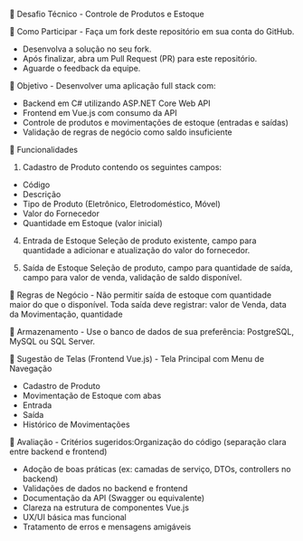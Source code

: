 💼 Desafio Técnico - Controle de Produtos e Estoque

📌 Como Participar - Faça um fork deste repositório em sua conta do GitHub.
- Desenvolva a solução no seu fork.
- Após finalizar, abra um Pull Request (PR) para este repositório.
- Aguarde o feedback da equipe.

🎯 Objetivo - Desenvolver uma aplicação full stack com:
- Backend em C# utilizando ASP.NET Core Web API
- Frontend em Vue.js com consumo da API
- Controle de produtos e movimentações de estoque (entradas e saídas)
- Validação de regras de negócio como saldo insuficiente

🧠 Funcionalidades
1. Cadastro de Produto contendo os seguintes campos:
- Código
- Descrição
- Tipo de Produto (Eletrônico, Eletrodoméstico, Móvel)
- Valor do Fornecedor
- Quantidade em Estoque (valor inicial)

4. Entrada de Estoque
Seleção de produto existente, campo para quantidade a adicionar e atualização do valor do fornecedor.

5. Saída de Estoque
Seleção de produto, campo para quantidade de saída, campo para valor de venda, validação de saldo disponível.

🧪 Regras de Negócio - Não permitir saída de estoque com quantidade maior do que o disponível. Toda saída deve registrar: valor de Venda, data da Movimentação, quantidade

💾 Armazenamento - Use o banco de dados de sua preferência: PostgreSQL, MySQL ou SQL Server.

🧰 Sugestão de Telas (Frontend Vue.js) - Tela Principal com Menu de Navegação
- Cadastro de Produto
- Movimentação de Estoque com abas
- Entrada
- Saída
- Histórico de Movimentações                                                                                                                                                                                                                           

📝 Avaliação - Critérios sugeridos:Organização do código (separação clara entre backend e frontend)
- Adoção de boas práticas (ex: camadas de serviço, DTOs, controllers no backend)
- Validações de dados no backend e frontend			
- Documentação da API (Swagger ou equivalente)
- Clareza na estrutura de componentes Vue.js
- UX/UI básica mas funcional
- Tratamento de erros e mensagens amigáveis
